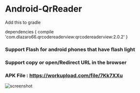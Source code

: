 ﻿# Android-QrReader
Add this to gradle

dependencies {
    compile 'com.dlazaro66.qrcodereaderview:qrcodereaderview:2.0.2'
}

### Support Flash for android phones that have flash light
### Support copy or open/Redirect URL in the browser

### APK File : https://workupload.com/file/7Kk7XXu
![screenshot](https://user-images.githubusercontent.com/28542963/31037610-286d8c3c-a572-11e7-8121-036410c882b8.png)
